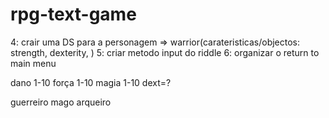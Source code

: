 # rpg-text-game

<!-- 1: criar um novo branch => cópia da estrutura do TodoList+ -->
<!-- 2: estrutura a funcionar => criar o jogo/programa -->
<!--3: estrutura de select => 2 portas, uma para tesouro outra para danger-->

4: crair uma DS para a personagem => warrior(carateristicas/objectos: strength, dexterity, )
5: criar metodo input do riddle
6: organizar o return to main menu

dano 1-10
força 1-10
magia 1-10
dext=?

guerreiro
mago
arqueiro
